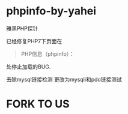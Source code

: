 # phpinfo-by-yahei
雅黑PHP探针

已经修复PHP7下页面在 

>PHP信息（phpinfo）：
  
处停止加载的BUG.

去除mysql链接检测 更改为mysqli和pdo链接测试

# FORK TO US